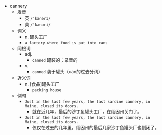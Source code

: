 - cannery
  - 发音
    - 英 `/'kænərɪ/`
    - 美 `/'kænəri/`
  - 词义
    - n. 罐头工厂
    - `a factory where food is put into cans`
  - 同根词
    - adj.
      - `canned` 罐装的；录音的
    - v.
      - `canned` 装于罐头（can的过去分词）
  - 近义词
    - n. [食品]罐头工厂
      - `packing house`
  - 例句
    - `Just in the last few years, the last sardine cannery, in Maine, closed its doors.`
      - 就在近几年，最后的沙丁鱼罐头工厂，在缅因州关门了。
    - `Just in the last few years, the last sardine cannery, in Maine, closed its doors.`
      - 仅仅在过去的几年里，缅因州的最后几家沙丁鱼罐头厂也倒闭了。

